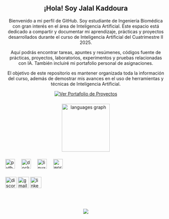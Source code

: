 <h2 align="center">¡Hola! Soy Jalal Kaddoura</h2>

<p align="center">
  Bienvenido a mi perfil de GitHub. Soy estudiante de Ingeniería Biomédica con gran interés en el área de Inteligencia Artificial. Este espacio está dedicado a compartir y documentar mi aprendizaje, prácticas y proyectos desarrollados durante el curso de Inteligencia Artificial del Cuatrimestre II 2025.
</p>

<p align="center">
  Aquí podrás encontrar tareas, apuntes y resúmenes, códigos fuente de prácticas, proyectos, laboratorios, experimentos y pruebas relacionadas con IA. También incluiré mi portafolio personal de asignaciones.
</p>

<p align="center">
  El objetivo de este repositorio es mantener organizada toda la información del curso, además de demostrar mis avances en el uso de herramientas y técnicas de Inteligencia Artificial.
</p>

<p align="center">
  <a href="https://jalalk123.github.io/index.html" target="_blank">
    <img src="https://img.shields.io/badge/Ver%20portafolio%20de%20proyectos-Click%20aquí-blue?style=for-the-badge" alt="Ver Portafolio de Proyectos">
  </a>
</p>

###

<div align="center">
 
  <img src="https://github-readme-stats.vercel.app/api/top-langs?username=Jalalk123&locale=en&hide_title=false&layout=compact&card_width=320&langs_count=5&theme=dracula&hide_border=false" height="150" alt="languages graph"  />
</div>

###

<div align="left">
  <img src="https://cdn.jsdelivr.net/gh/devicons/devicon/icons/python/python-original.svg" height="30" alt="python logo"  />
  <img width="12" />
  <img src="https://cdn.jsdelivr.net/gh/devicons/devicon/icons/docker/docker-original.svg" height="30" alt="docker logo"  />
  <img width="12" />
  <img src="https://cdn.jsdelivr.net/gh/devicons/devicon/icons/linux/linux-original.svg" height="30" alt="linux logo"  />
  <img width="12" />
  <img src="https://skillicons.dev/icons?i=wordpress" height="30" alt="wordpress logo"  />
</div>

###

<div align="left">
  <img src="https://img.shields.io/static/v1?message=Discord&logo=discord&label=&color=7289DA&logoColor=white&labelColor=&style=for-the-badge" height="35" alt="discord logo"  />
  <img src="https://img.shields.io/static/v1?message=Gmail&logo=gmail&label=&color=D14836&logoColor=white&labelColor=&style=for-the-badge" height="35" alt="gmail logo"  />
  <img src="https://img.shields.io/static/v1?message=LinkedIn&logo=linkedin&label=&color=0077B5&logoColor=white&labelColor=&style=for-the-badge" height="35" alt="linkedin logo"  />
</div>

###

<br clear="both">


###

<div align="center">
  <img src="https://profile-counter.glitch.me/Jalalk123/count.svg?"  />
</div>

###
